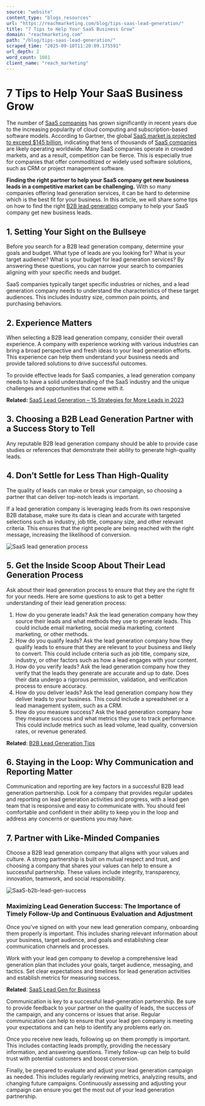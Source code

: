 ```yaml
---
source: "website"
content_type: "blogs_resources"
url: "https://reachmarketing.com/blog/tips-saas-lead-generation/"
title: "7 Tips to Help Your SaaS Business Grow"
domain: "reachmarketing.com"
path: "/blog/tips-saas-lead-generation/"
scraped_time: "2025-09-10T11:20:09.175591"
url_depth: 2
word_count: 1081
client_name: "reach_marketing"
---
```


# 7 Tips to Help Your SaaS Business Grow

The number of [SaaS companies](https://www.datamation.com/cloud/saas-companies/) has grown significantly in recent years due to the increasing popularity of cloud computing and subscription-based software models. According to Gartner, the global [SaaS market is projected to exceed $145 billion](https://www.gartner.com/en/newsroom/press-releases/2022-10-31-gartner-forecasts-worldwide-public-cloud-end-user-spending-to-reach-nearly-600-billion-in-2023), indicating that tens of thousands of [SaaS companies](https://reachmarketing.com/lead-generation-for-saas/) are likely operating worldwide. Many SaaS companies operate in crowded markets, and as a result, competition can be fierce. This is especially true for companies that offer commoditized or widely used software solutions, such as CRM or project management software.

**Finding the right partner to help your SaaS company get new business leads in a competitive market can be challenging.** With so many companies offering lead generation services, it can be hard to determine which is the best fit for your business. In this article, we will share some tips on how to find the right [B2B lead generation](https://reachmarketing.com/b2b-lead-generation-service/) company to help your SaaS company get new business leads.

## **1. Setting Your Sight on the Bullseye**

Before you search for a B2B lead generation company, determine your goals and budget. What type of leads are you looking for? What is your target audience? What is your budget for lead generation services? By answering these questions, you can narrow your search to companies aligning with your specific needs and budget.

SaaS companies typically target specific industries or niches, and a lead generation company needs to understand the characteristics of these target audiences. This includes industry size, common pain points, and purchasing behaviors.

## **2. Experience Matters**

When selecting a B2B lead generation company, consider their overall experience. A company with experience working with various industries can bring a broad perspective and fresh ideas to your lead generation efforts. This experience can help them understand your business needs and provide tailored solutions to drive successful outcomes.

To provide effective leads for SaaS companies, a lead generation company needs to have a solid understanding of the SaaS industry and the unique challenges and opportunities that come with it.

**Related:** [SaaS Lead Generation – 15 Strategies for More Leads in 2023](https://reachmarketing.com/b2b-saas-lead-generation/)

## **3. Choosing a B2B Lead Generation Partner with a Success Story to Tell**

Any reputable B2B lead generation company should be able to provide case studies or references that demonstrate their ability to generate high-quality leads.

## **4. Don’t Settle for Less Than High-Quality**

The quality of leads can make or break your campaign, so choosing a partner that can deliver top-notch leads is important.

If a lead generation company is leveraging leads from its own responsive B2B database, make sure its data is clean and accurate with targeted selections such as industry, job title, company size, and other relevant criteria. This ensures that the right people are being reached with the right message, increasing the likelihood of conversion.

![SaaS lead generation process](https://reachmarketing.com/wp-content/uploads/2023/04/saas-lead-gen-process.jpg)

## **5. Get the Inside Scoop About Their Lead Generation Process**

Ask about their lead generation process to ensure that they are the right fit for your needs. Here are some questions to ask to get a better understanding of their lead generation process:

1.  How do you generate leads? Ask the lead generation company how they source their leads and what methods they use to generate leads. This could include email marketing, social media marketing, content marketing, or other methods.
2.  How do you qualify leads? Ask the lead generation company how they qualify leads to ensure that they are relevant to your business and likely to convert. This could include criteria such as job title, company size, industry, or other factors such as how a lead engages with your content.
3.  How do you verify leads? Ask the lead generation company how they verify that the leads they generate are accurate and up to date. Does their data undergo a rigorous permission, validation, and verification process to ensure accuracy.
4.  How do you deliver leads? Ask the lead generation company how they deliver leads to your business. This could include a spreadsheet or a lead management system, such as a CRM.
5.  How do you measure success? Ask the lead generation company how they measure success and what metrics they use to track performance. This could include metrics such as lead volume, lead quality, conversion rates, or revenue generated.

**Related**: [B2B Lead Generation Tips](https://reachmarketing.com/b2b-lead-generation-tips/)

## **6. Staying in the Loop: Why Communication and Reporting Matter**

Communication and reporting are key factors in a successful B2B lead generation partnership. Look for a company that provides regular updates and reporting on lead generation activities and progress, with a lead gen team that is responsive and easy to communicate with. You should feel comfortable and confident in their ability to keep you in the loop and address any concerns or questions you may have.

## **7. Partner with Like-Minded Companies**

Choose a B2B lead generation company that aligns with your values and culture. A strong partnership is built on mutual respect and trust, and choosing a company that shares your values can help to ensure a successful partnership. These values include integrity, transparency, innovation, teamwork, and social responsibility.

![SaaS-b2b-lead-gen-success](https://reachmarketing.com/wp-content/uploads/2023/04/saas-b2b-lead-gen-success-1024x300.jpg)

### Maximizing Lead Generation Success: The Importance of Timely Follow-Up and Continuous Evaluation and Adjustment

Once you’ve signed on with your new lead generation company, onboarding them properly is important. This includes sharing relevant information about your business, target audience, and goals and establishing clear communication channels and processes.

Work with your lead gen company to develop a comprehensive lead generation plan that includes your goals, target audience, messaging, and tactics. Set clear expectations and timelines for lead generation activities and establish metrics for measuring success.

**Related**: [SaaS Lead Gen for Business](https://reachmarketing.com/lead-generation-for-saas/)

Communication is key to a successful lead-generation partnership. Be sure to provide feedback to your partner on the quality of leads, the success of the campaign, and any concerns or issues that arise. Regular communication can help to ensure that your lead gen company is meeting your expectations and can help to identify any problems early on.

Once you receive new leads, following up on them promptly is important. This includes contacting leads promptly, providing the necessary information, and answering questions. Timely follow-up can help to build trust with potential customers and boost conversion.

Finally, be prepared to evaluate and adjust your lead generation campaign as needed. This includes regularly reviewing metrics, analyzing results, and changing future campaigns. Continuously assessing and adjusting your campaign can ensure you get the most out of your lead generation partnership.